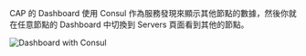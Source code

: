 CAP 的 Dashboard 使用 Consul 作為服務發現來顯示其他節點的數據，然後你就在任意節點的 Dashboard 中切換到 Servers 頁面看到其他的節點。

![Dashboard with Consul](/content/projects/cap/assets/cap-consul.png)